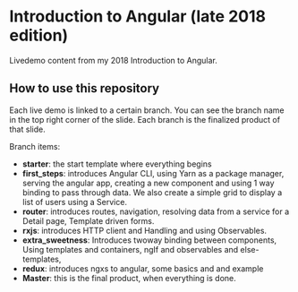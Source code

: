 # Introduction to Angular (late 2018 edition)

Livedemo content from my 2018 Introduction to Angular.

## How to use this repository

Each live demo is linked to a certain branch. You can see the branch name in the top right corner of the slide. Each branch is the finalized product of that slide.

Branch items:

- **starter**: the start template where everything begins
- **first_steps**: introduces Angular CLI, using Yarn as a package manager, serving the angular app, creating a new component and using 1 way binding to pass through data. We also create a simple grid to display a list of users using a Service.
- **router**: introduces routes, navigation, resolving data from a service for a Detail page, Template driven forms.
- **rxjs**: introduces HTTP client and Handling and using Observables.
- **extra_sweetness**: Introduces twoway binding between components, Using templates and containers, ngIf and observables and else-templates,
- **redux**: introduces ngxs to angular, some basics and and example
- **Master**: this is the final product, when everything is done.
